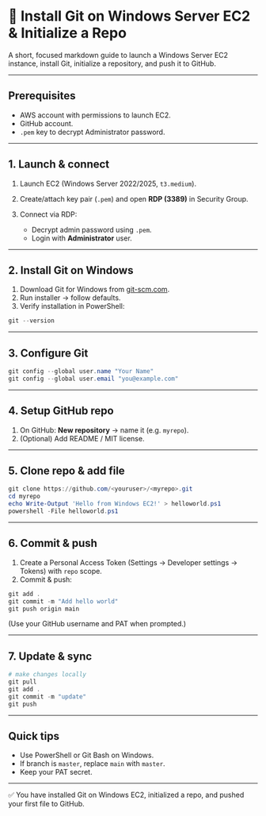 # 🚀 Install Git on Windows Server EC2 & Initialize a Repo

A short, focused markdown guide to launch a Windows Server EC2 instance, install Git, initialize a repository, and push it to GitHub.

---

## Prerequisites

* AWS account with permissions to launch EC2.
* GitHub account.
* `.pem` key to decrypt Administrator password.

---

## 1. Launch & connect

1. Launch EC2 (Windows Server 2022/2025, `t3.medium`).
2. Create/attach key pair (`.pem`) and open **RDP (3389)** in Security Group.
3. Connect via RDP:

   * Decrypt admin password using `.pem`.
   * Login with **Administrator** user.

---

## 2. Install Git on Windows

1. Download Git for Windows from [git-scm.com](https://git-scm.com/download/win).
2. Run installer → follow defaults.
3. Verify installation in PowerShell:

```powershell
git --version
```

---

## 3. Configure Git

```powershell
git config --global user.name "Your Name"
git config --global user.email "you@example.com"
```

---

## 4. Setup GitHub repo

1. On GitHub: **New repository** → name it (e.g. `myrepo`).
2. (Optional) Add README / MIT license.

---

## 5. Clone repo & add file

```powershell
git clone https://github.com/<youruser>/<myrepo>.git
cd myrepo
echo Write-Output 'Hello from Windows EC2!' > helloworld.ps1
powershell -File helloworld.ps1
```

---

## 6. Commit & push

1. Create a Personal Access Token (Settings → Developer settings → Tokens) with `repo` scope.
2. Commit & push:

```powershell
git add .
git commit -m "Add hello world"
git push origin main
```

(Use your GitHub username and PAT when prompted.)

---

## 7. Update & sync

```powershell
# make changes locally
git pull
git add .
git commit -m "update"
git push
```

---

## Quick tips

* Use PowerShell or Git Bash on Windows.
* If branch is `master`, replace `main` with `master`.
* Keep your PAT secret.

---

✅ You have installed Git on Windows EC2, initialized a repo, and pushed your first file to GitHub.

